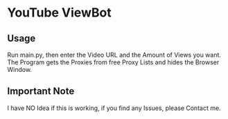# YouTube ViewBot
## Usage

Run main.py, then enter the Video URL and the Amount of Views you want.
The Program gets the Proxies from free Proxy Lists and hides the Browser Window.

## Important Note
I have NO Idea if this is working, if you find any Issues, please Contact me.
